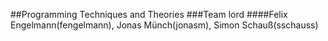##Programming Techniques and Theories
###Team lord
####Felix Engelmann(fengelmann), Jonas Münch(jonasm), Simon Schauß(sschauss)
